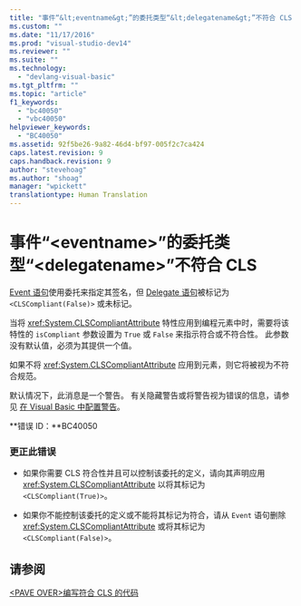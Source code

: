 ```yaml
---
title: "事件“&lt;eventname&gt;”的委托类型“&lt;delegatename&gt;”不符合 CLS | Microsoft Docs"
ms.custom: ""
ms.date: "11/17/2016"
ms.prod: "visual-studio-dev14"
ms.reviewer: ""
ms.suite: ""
ms.technology: 
  - "devlang-visual-basic"
ms.tgt_pltfrm: ""
ms.topic: "article"
f1_keywords: 
  - "bc40050"
  - "vbc40050"
helpviewer_keywords: 
  - "BC40050"
ms.assetid: 92f5be26-9a82-46d4-bf97-005f2c7ca424
caps.latest.revision: 9
caps.handback.revision: 9
author: "stevehoag"
ms.author: "shoag"
manager: "wpickett"
translationtype: Human Translation
---
```

# 事件“&lt;eventname&gt;”的委托类型“&lt;delegatename&gt;”不符合 CLS
[Event 语句](../../visual-basic/language-reference/statements/event-statement.md)使用委托来指定其签名，但 [Delegate 语句](../../visual-basic/language-reference/statements/delegate-statement.md)被标记为 `<CLSCompliant(False)>` 或未标记。  
  
 当将 <xref:System.CLSCompliantAttribute> 特性应用到编程元素中时，需要将该特性的 `isCompliant` 参数设置为 `True` 或 `False` 来指示符合或不符合性。 此参数没有默认值，必须为其提供一个值。  
  
 如果不将 <xref:System.CLSCompliantAttribute> 应用到元素，则它将被视为不符合规范。  
  
 默认情况下，此消息是一个警告。 有关隐藏警告或将警告视为错误的信息，请参见 [在 Visual Basic 中配置警告](/visual-studio/ide/configuring-warnings-in-visual-basic)。  
  
 **错误 ID：**BC40050  
  
### 更正此错误  
  
-   如果你需要 CLS 符合性并且可以控制该委托的定义，请向其声明应用 <xref:System.CLSCompliantAttribute> 以将其标记为 `<CLSCompliant(True)>`。  
  
-   如果你不能控制该委托的定义或不能将其标记为符合，请从 `Event` 语句删除 <xref:System.CLSCompliantAttribute> 或将其标记为 `<CLSCompliant(False)>`。  
  
## 请参阅  
 [\<PAVE OVER\>编写符合 CLS 的代码](http://msdn.microsoft.com/zh-cn/4c705105-69a2-4e5e-b24e-0633bc32c7f3)